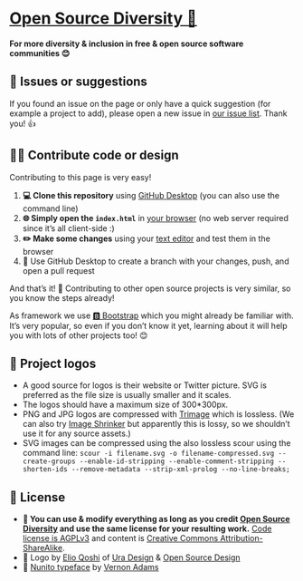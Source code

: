 # [Open Source Diversity 🌼](https://opensourcediversity.org)

**For more diversity & inclusion in free & open source software communities 😊**


## 🐛 Issues or suggestions

If you found an issue on the page or only have a quick suggestion (for example a project to add), please open a new issue in [our issue list](https://github.com/opensourcediversity/opensourcediversity.org/issues). Thank you! 👍


## 👩‍💻 Contribute code or design

Contributing to this page is very easy!

1. **💻 Clone this repository** using [GitHub Desktop](https://desktop.github.com) (you can also use the command line)
2. **🌐 Simply open the `index.html`** in [your browser](https://www.mozilla.org/firefox/) (no web server required since it’s all client-side :)
3. **✏️ Make some changes** using your [text editor](https://atom.io) and test them in the browser
4. 🚀 Use GitHub Desktop to create a branch with your changes, push, and open a pull request

And that’s it! 🎉 Contributing to other open source projects is very similar, so you know the steps already!

As framework we use [🅱️ Bootstrap](https://getbootstrap.com) which you might already be familiar with. It’s very popular, so even if you don’t know it yet, learning about it will help you with lots of other projects too! 😊


## 📐 Project logos

- A good source for logos is their website or Twitter picture. SVG is preferred as the file size is usually smaller and it scales.
- The logos should have a maximum size of 300*300px.
- PNG and JPG logos are compressed with [Trimage](https://trimage.org) which is lossless. (We can also try [Image Shrinker](https://image-shrinker.com) but apparently this is lossy, so we shouldn’t use it for any source assets.)
- SVG images can be compressed using the also lossless scour using the command line: `scour -i filename.svg -o filename-compressed.svg --create-groups --enable-id-stripping --enable-comment-stripping --shorten-ids --remove-metadata --strip-xml-prolog --no-line-breaks;`


## 📜 License

- **🔀 You can use & modify everything as long as you credit [Open Source Diversity](https://opensourcediversity.org) and use the same license for your resulting work.** [Code license is AGPLv3](https://www.gnu.org/licenses/agpl-3.0.en.html) and content is [Creative Commons Attribution-ShareAlike](https://creativecommons.org/licenses/by-sa/4.0/).
- 🎨 Logo by [Elio Qoshi](https://elioqoshi.me) of [Ura Design](https://ura.design) & [Open Source Design](https://opensourcedesign.net)
- 📄 [Nunito typeface](https://github.com/vernnobile/NunitoFont) by [Vernon Adams](http://sansoxygen.com)
